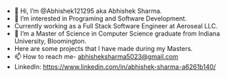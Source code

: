 - 👋 Hi, I’m @Abhishek121295 aka Abhishek Sharma.
- 👀 I’m interested in Programing and Software Development.
- Currently working as a Full Stack Software Engineer at Aeroseal LLC.
- 🌱 I’m a Master of Science in Computer Science graduate from Indiana University, Bloomington.
-  Here are some projects that I have made during my Masters.
- 📫 How to reach me- abhisheksharma5023@gmail.com
- LinkedIn: https://www.linkedin.com/in/abhishek-sharma-a6261b140/

<!---
Abhishek121295/Abhishek121295 is a ✨ special ✨ repository because its `README.md` (this file) appears on your GitHub profile.
You can click the Preview link to take a look at your changes.
--->
